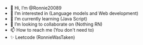 - 👋 Hi, I’m @Ronnie20089
- 👀 I’m interested in (Language models and Web development)
- 🌱 I’m currently learning (Java Script)
- 💞️ I’m looking to collaborate on (Nothing RN)
- 📫 How to reach me (You don't need to)
- ✨ Leetcode (RonnieWasTaken)

<!---
Ronnie20089/Ronnie20089 is a ✨ special ✨ repository because its `README.md` (this file) appears on your GitHub profile.
You can click the Preview link to take a look at your changes.
--->
